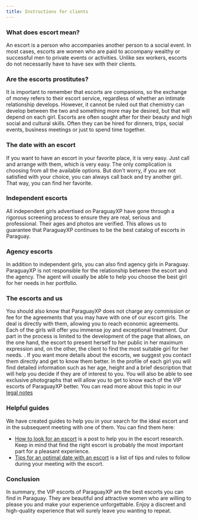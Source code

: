 ```yaml
---
title: Instructions for clients
---
```

### What does escort mean?
An escort is a person who accompanies another person to a social event. In most cases, escorts are women who are paid to accompany wealthy or successful men to private events or activities. Unlike sex workers, escorts do not necessarily have to have sex with their clients.

### Are the escorts prostitutes?
It is important to remember that escorts are companions, so the exchange of money refers to their escort service, regardless of whether an intimate relationship develops. However, it cannot be ruled out that chemistry can develop between the two and something more may be desired, but that will depend on each girl.
Escorts are often sought after for their beauty and high social and cultural skills. Often they can be hired for dinners, trips, social events, business meetings or just to spend time together.

### The date with an escort
If you want to have an escort in your favorite place, it is very easy. Just call and arrange with them, which is very easy. The only complication is choosing from all the available options. But don't worry, if you are not satisfied with your choice, you can always call back and try another girl. That way, you can find her favorite.

### Independent escorts
All independent girls advertised on ParaguayXP have gone through a rigorous screening process to ensure they are real, serious and professional. Their ages and photos are verified. This allows us to guarantee that ParaguayXP continues to be the best catalog of escorts in Paraguay.

### Agency escorts
In addition to independent girls, you can also find agency girls in Paraguay. ParaguayXP is not responsible for the relationship between the escort and the agency. The agent will usually be able to help you choose the best girl for her needs in her portfolio.

### The escorts and us
You should also know that ParaguayXP does not charge any commission or fee for the agreements that you may have with one of our escort girls. The deal is directly with them, allowing you to reach economic agreements. Each of the girls will offer you immense joy and exceptional treatment.
Our part in the process is limited to the development of the page that allows, on the one hand, the escort to present herself to her public in her maximum expression and, on the other, the client to find the most suitable girl for her needs. .
If you want more details about the escorts, we suggest you contact them directly and get to know them better. In the profile of each girl you will find detailed information such as her age, height and a brief description that will help you decide if they are of interest to you. You will also be able to see exclusive photographs that will allow you to get to know each of the VIP escorts of ParaguayXP better.
You can read more about this topic in our <a href="/en/legal" rel="nofollow">legal notes</a>

### Helpful guides
We have created guides to help you in your search for the ideal escort and in the subsequent meeting with one of them. You can find them here:
- [How to look for an escort](/en/blog/buscar-escort) is a post to help you in the escort research. Keep in mind that find the right escort is probably the most important part for a pleasant experience.
- [Tips for an optimal date with an escort](/en/blog/consejos-cita-optimal) is a list of tips and rules to follow during your meeting with the escort.

### Conclusion
In summary, the VIP escorts of ParaguayXP are the best escorts you can find in Paraguay. They are beautiful and attractive women who are willing to please you and make your experience unforgettable. Enjoy a discreet and high-quality experience that will surely leave you wanting to repeat.